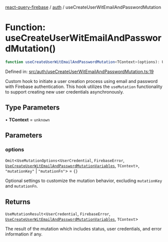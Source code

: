 [react-query-firebase](../../modules.md) / [auth](../index.md) / useCreateUserWitEmailAndPasswordMutation

# Function: useCreateUserWitEmailAndPasswordMutation()

```ts
function useCreateUserWitEmailAndPasswordMutation<TContext>(options): UseMutationResult<UserCredential, FirebaseError, UseCreateUserWitEmailAndPasswordMutationVariables, TContext>
```

Defined in: [src/auth/useCreateUserWitEmailAndPasswordMutation.ts:19](https://github.com/vpishuk/react-query-firebase/blob/1065ddd51f4c3a46c2f6510c1cc51259a3705cc2/src/auth/useCreateUserWitEmailAndPasswordMutation.ts#L19)

Custom hook to initiate a user creation process using email and password with Firebase authentication.
This hook utilizes the `useMutation` functionality to support creating new user credentials asynchronously.

## Type Parameters

• **TContext** = `unknown`

## Parameters

### options

`Omit`\<`UseMutationOptions`\<`UserCredential`, `FirebaseError`, [`UseCreateUserWitEmailAndPasswordMutationVariables`](../type-aliases/UseCreateUserWitEmailAndPasswordMutationVariables.md), `TContext`\>, `"mutationKey"` \| `"mutationFn"`\> = `{}`

Optional settings to customize the mutation behavior, excluding `mutationKey` and `mutationFn`.

## Returns

`UseMutationResult`\<`UserCredential`, `FirebaseError`, [`UseCreateUserWitEmailAndPasswordMutationVariables`](../type-aliases/UseCreateUserWitEmailAndPasswordMutationVariables.md), `TContext`\>

The result of the mutation which includes status, user credentials, and error information if any.
